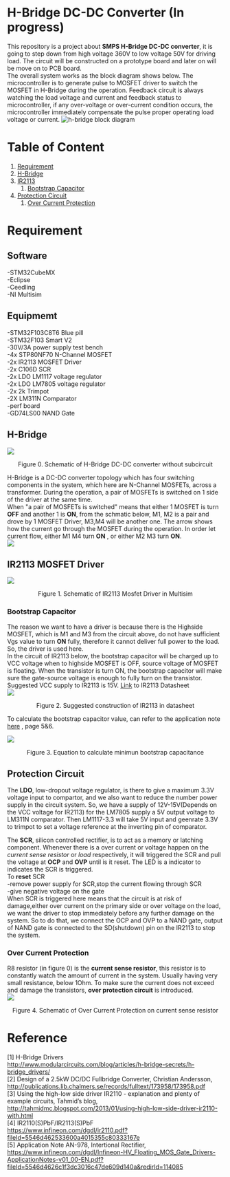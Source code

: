 H-Bridge DC-DC Converter (In progress)
========================
This repository is a project about **SMPS H-Bridge DC-DC converter**, it is going to step down from high voltage 360V to low voltage 50V for driving load. The circuit will be constructed on a prototype board and later on will be move on to PCB board.  
The overall system works as the block diagram shows below. The microcontroller is to generate pulse to MOSFET driver to switch the MOSFET in H-Bridge during the operation. Feedback circuit is always watching the load voltage and current and feedback status to microcontroller, if any over-voltage or over-current condition occurs, the microcontroller immediately compensate the pulse proper operating load voltage or current.
![h-bridge block diagram](https://github.com/Bennyaw/H-Bridge/blob/master/images/h%20bridge%20block%20diagram.png)  

Table of Content
================
1. [Requirement](#req)  
2. [H-Bridge](#hbridge)  
3. [IR2113](#ir2113)  
    1. [Bootstrap Capacitor](#bootcap)  
4. [Protection Circuit](#protectcircuit)
    1. [Over Current Protection](#ocp)  

# <a name = req></a> Requirement  
Software
--------
-STM32CubeMX  
-Eclipse  
-Ceedling  
-NI Multisim  

Equipmemt
-----------
-STM32F103C8T6 Blue pill  
-STM32F103 Smart V2  
-30V/3A power supply test bench  
-4x STP80NF70 N-Channel MOSFET  
-2x IR2113 MOSFET Driver  
-2x C106D SCR  
-2x LDO LM1117 voltage regulator  
-2x LDO LM7805 voltage regulator  
-2x 2k Trimpot  
-2X LM311N Comparator  
-perf board  
-GD74LS00 NAND Gate  

## <a name = hbridge></a> H-Bridge   
![](https://github.com/Bennyaw/H-Bridge/blob/Bennyaw-readme/images/h%20bridge%20sch.png)  
<div align="center">
  Figure 0. Schematic of H-Bridge DC-DC converter without subcircuit
</div>  

H-Bridge is a DC-DC converter topology which has four switching components in the system, which here are N-Channel MOSFETs, across a transformer. During the operation, a pair of MOSFETs is switched on 1 side of the driver at the same time.  
When "a pair of MOSFETs is switched" means that either 1 MOSFET is turn **OFF** and another 1 is **ON**, from the schmatic below, M1, M2 is a pair and drove by 1 MOSFET Driver, M3,M4 will be another one.
The arrow shows how the current go through the MOSFET during the operation.
In order let current flow, either M1 M4 turn **ON** , or either M2 M3 turn **ON**.  
![](https://github.com/Bennyaw/H-Bridge/blob/Bennyaw-readme/images/4%20mosfets.PNG)

## <a name = ir2113></a> IR2113 MOSFET Driver  
![](https://github.com/Bennyaw/H-Bridge/blob/Bennyaw-readme/images/IR2113%20with%20h-bridge.png)
<div align="center">
  Figure 1. Schematic of IR2113 Mosfet Driver in Multisim
</div>  

### <a name = bootcap></a> Bootstrap Capacitor  
The reason we want to have a driver is because there is the Highside MOSFET, which is M1 and M3 from the circuit above, do not have sufficient Vgs value to turn **ON** fully, therefore it cannot deliver full power to the load. So, the driver is used here.  
In the circuit of IR2113 below, the bootstrap capacitor will be charged up to VCC voltage when to highside MOSFET is OFF, source voltage of MOSFET is floating. When the transistor is turn ON, the bootstrap capacitor will make sure the gate-source voltage is enough to fully turn on the transistor. Suggested VCC supply to IR2113 is 15V. [Link](https://www.infineon.com/dgdl/ir2110.pdf?fileId=5546d462533600a4015355c80333167e.) to IR2113 Datasheet      
![](https://github.com/Bennyaw/H-Bridge/blob/Bennyaw-readme/images/IR2113%20datasheet%20sch.PNG)  
<div align="center">
  Figure 2. Suggested construction of IR2113 in datasheet
</div>  

To calculate the bootstrap capacitor value, can refer to the application note [here](https://www.infineon.com/dgdl/Infineon-HV_Floating_MOS_Gate_Drivers-ApplicationNotes-v01_00-EN.pdf?fileId=5546d4626c1f3dc3016c47de609d140a&redirId=114085) , page 5&6.  

![](https://github.com/Bennyaw/H-Bridge/blob/Bennyaw-readme/images/equation%20for%20bootstrap%20capacitance.PNG)
  <div align="center">
  Figure 3. Equation to calculate minimun bootstrap capacitance 
</div>  

## <a name = protectcircuit></a> Protection Circuit  
The **LDO**, low-dropout voltage regulator, is there to give a maximum 3.3V voltage input to compartor, and we also want to reduce the number power supply in the circuit system. So, we have a supply of 12V-15V(Depends on the VCC voltage for IR2113) for the LM7805 supply a 5V output voltage to LM311N comparator. Then LM1117-3.3 will take 5V input and geenrate 3.3V to trimpot to set a voltage reference at the inverting pin of comparator.  

The **SCR**, silicon controlled rectifier, is to act as a memory or latching component. Whenever there is a over current or voltage happen on the *current sense resistor* or *load* respectively, it will triggered the SCR and pull the voltage at **OCP** and **OVP** until is it reset. The LED is a indicator to indicates the SCR is triggered.  
To **reset** SCR  
-remove power supply for SCR,stop the current flowing through SCR  
-give negative voltage on the gate  
When SCR is triggered here means that the circuit is at risk of damage,either over current on the primary side or over voltage on the load, we want the driver to stop immediately before any further damage on the system. So to do that, we connect the OCP and OVP to a NAND gate, output of NAND gate is connected to the SD(shutdown) pin on the IR2113 to stop the system.

### <a name = ocp></a> Over Current Protection 
R8 resistor (in figure 0) is the **current sense resistor**, this resistor is to constantly watch the amount of current in the system. Usually having very small resistance, below 1Ohm. To make sure the current does not exceed and damage the transistors, **over protection circuit** is introduced.  
![](https://github.com/Bennyaw/H-Bridge/blob/Bennyaw-readme/images/over%20protection%20circuit.png)  
<div align="center">
  Figure 4. Schematic of Over Current Protection on current sense resistor
</div>  





Reference
==========
[1] H-Bridge Drivers  
http://www.modularcircuits.com/blog/articles/h-bridge-secrets/h-bridge_drivers/  
[2] Design of a 2.5kW DC/DC Fullbridge Converter, Christian Andersson,  
http://publications.lib.chalmers.se/records/fulltext/173958/173958.pdf  
[3] Using the high-low side driver IR2110 - explanation and plenty of example circuits, Tahmid’s blog,  
http://tahmidmc.blogspot.com/2013/01/using-high-low-side-driver-ir2110-with.html  
[4] IR2110(S)PbF/IR2113(S)PbF  
https://www.infineon.com/dgdl/ir2110.pdf?fileId=5546d462533600a4015355c80333167e  
[5] Application Note AN-978, Intertional Rectifier,  
https://www.infineon.com/dgdl/Infineon-HV_Floating_MOS_Gate_Drivers-ApplicationNotes-v01_00-EN.pdf?fileId=5546d4626c1f3dc3016c47de609d140a&redirId=114085
